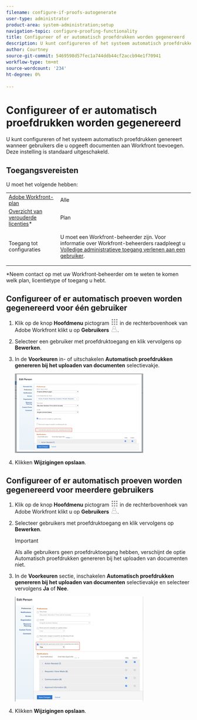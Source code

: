 ```yaml
---
filename: configure-if-proofs-autogenerate
user-type: administrator
product-area: system-administration;setup
navigation-topic: configure-proofing-functionality
title: Configureer of er automatisch proefdrukken worden gegenereerd
description: U kunt configureren of het systeem automatisch proefdrukken genereert wanneer gebruikers die u opgeeft documenten aan Workfront toevoegen. Deze instelling is standaard uitgeschakeld.
author: Courtney
source-git-commit: 5469598d57fec1a744ddb44cf2accb94e1f70941
workflow-type: tm+mt
source-wordcount: '234'
ht-degree: 0%

---
```



# Configureer of er automatisch proefdrukken worden gegenereerd

U kunt configureren of het systeem automatisch proefdrukken genereert wanneer gebruikers die u opgeeft documenten aan Workfront toevoegen. Deze instelling is standaard uitgeschakeld.

## Toegangsvereisten

U moet het volgende hebben:

<table style="table-layout:auto"> 
 <col> 
 <col> 
 <tbody> 
  <tr> 
   <td role="rowheader"><a href="https://www.workfront.com/plans" target="_blank">Adobe Workfront-plan</a> </td> 
   <td>Alle</td> 
  </tr> 
  <tr> 
   <td role="rowheader"><a href="../../../administration-and-setup/add-users/access-levels-and-object-permissions/wf-licenses.md" class="MCXref xref">Overzicht van verouderde licenties</a>*</td> 
   <td>Plan</td> 
  </tr> 
  <tr> 
   <td role="rowheader">Toegang tot configuraties</td> 
   <td> <p>U moet een Workfront-beheerder zijn. Voor informatie over Workfront-beheerders raadpleegt u <a href="../../../administration-and-setup/add-users/configure-and-grant-access/grant-a-user-full-administrative-access.md" class="MCXref xref">Volledige administratieve toegang verlenen aan een gebruiker</a>.</p> </td> 
  </tr> 
 </tbody> 
</table>

&#42;Neem contact op met uw Workfront-beheerder om te weten te komen welk plan, licentietype of toegang u hebt.

## Configureer of er automatisch proeven worden gegenereerd voor één gebruiker

1. Klik op de knop **Hoofdmenu** pictogram ![](assets/main-menu-icon.png) in de rechterbovenhoek van Adobe Workfront klikt u op **Gebruikers** ![](assets/users-icon-in-main-menu.png).
1. Selecteer een gebruiker met proefdruktoegang en klik vervolgens op **Bewerken**.
1. In de **Voorkeuren** in- of uitschakelen **Automatisch proefdrukken genereren bij het uploaden van documenten** selectievakje.

   ![](assets/autogenerate-proofs-350x216.png)

1. Klikken **Wijzigingen opslaan**.

## Configureer of er automatisch proeven worden gegenereerd voor meerdere gebruikers

1. Klik op de knop **Hoofdmenu** pictogram ![](assets/main-menu-icon.png) in de rechterbovenhoek van Adobe Workfront klikt u op **Gebruikers** ![](assets/users-icon-in-main-menu.png).
1. Selecteer gebruikers met proefdruktoegang en klik vervolgens op **Bewerken**.

   >[!IMPORTANT]
   >
   >Als alle gebruikers geen proefdruktoegang hebben, verschijnt de optie Automatisch proefdrukken genereren bij het uploaden van documenten niet.

1. In de **Voorkeuren** sectie, inschakelen **Automatisch proefdrukken genereren bij het uploaden van documenten** selectievakje en selecteer vervolgens **Ja** of **Nee**.

   ![](assets/autogenerate-proofs-bulk-350x285.png)

1. Klikken **Wijzigingen opslaan**.

